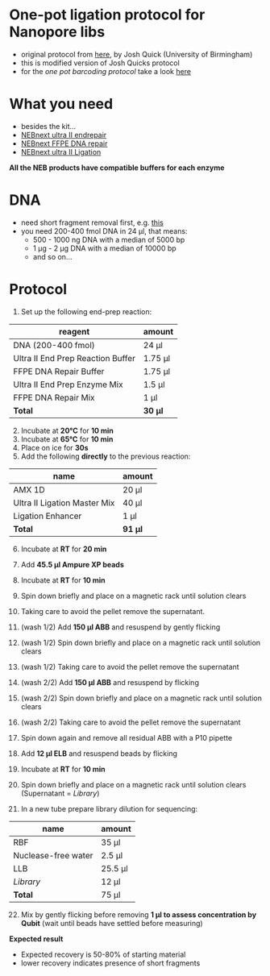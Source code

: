 One-pot ligation protocol for Nanopore libs
===
* original protocol from [here](https://www.protocols.io/view/one-pot-ligation-protocol-for-oxford-nanopore-libr-k9acz2e), by Josh Quick (University of Birmingham)
* this is modified version of Josh Quicks protocol
* for the *one pot barcoding protocol* take a look [here](https://docs.google.com/document/d/1ch2bb-IdGbiu9TCwUrE7FP4xsQiJwHVFUQKJx6q7-v0/edit)

# What you need

* besides the kit...
* [NEBnext ultra II endrepair](https://www.neb.com/products/e7546-nebnext-ultra-ii-end-repair-da-tailing-module#Product%20Information)
* [NEBnext FFPE DNA repair](https://international.neb.com/products/m6630-nebnext-ffpe-dna-repair-mix#Product%20Information)
* [NEBnext ultra II Ligation](https://international.neb.com/products/e7595-nebnext-ultra-ii-ligation-module#Product%20Information)

**All the NEB products have compatible buffers for each enzyme**

# DNA

* need short fragment removal first, e.g. [this](pre_lib_cleaning.md)
* you need 200-400 fmol DNA in 24 μl, that means:
  * 500 - 1000 ng DNA with a median of 5000 bp
  * 1 µg - 2 µg DNA with a median of 10000 bp
  * and so on...

# Protocol

1. Set up the following end-prep reaction:

|reagent|amount|
|-|-|
|DNA (200-400 fmol)|	24 μl
|Ultra II End Prep Reaction Buffer|	1.75 μl
|FFPE DNA Repair Buffer |	1.75 μl
|Ultra II End Prep Enzyme Mix| 	1.5 μl
|FFPE DNA Repair Mix|	1 μl
|**Total**|**30 μl**||

2. Incubate at **20°C** for **10 min**
3. Incubate at **65°C** for **10 min**
4. Place on ice for **30s**
5. Add the following **directly** to the previous reaction:

|name|amount|
|-|-|
|AMX 1D|20 μl
|Ultra II Ligation Master Mix|	40 μl
|Ligation Enhancer|	1 μl
|**Total**|**91 μl**|

6. Incubate at **RT** for **20 min**
7. Add **45.5 μl Ampure XP beads**
8. Incubate at **RT** for **10 min**
9. Spin down briefly and place on a magnetic rack until solution clears
10. Taking care to avoid the pellet remove the supernatant.


11. (wash 1/2) Add **150 μl ABB** and resuspend by gently flicking
12. (wash 1/2) Spin down briefly and place on a magnetic rack until solution clears
13. (wash 1/2) Taking care to avoid the pellet remove the supernatant


14. (wash 2/2) Add **150 μl ABB** and resuspend by flicking
15. (wash 2/2) Spin down briefly and place on a magnetic rack until solution clears
16. (wash 2/2) Taking care to avoid the pellet remove the supernatant


17. Spin down again and remove all residual ABB with a P10 pipette
18. Add **12 μl ELB** and resuspend beads by flicking
19. Incubate at **RT** for **10 min**
20. Spin down briefly and place on a magnetic rack until solution clears (Supernatant = *Library*)
21. In a new tube prepare library dilution for sequencing:

|name|amount|
|-|-|
|RBF| 35 µl
|Nuclease-free water| 2.5 µl
|LLB | 25.5 µl
| *Library* | 12 µl
|**Total**| 75 µl	 ||

22. Mix by gently flicking before removing **1 µl to assess concentration by Qubit** (wait until beads have settled before measuring)

**Expected result**
* Expected recovery is 50-80% of starting material
* lower recovery indicates presence of short fragments
